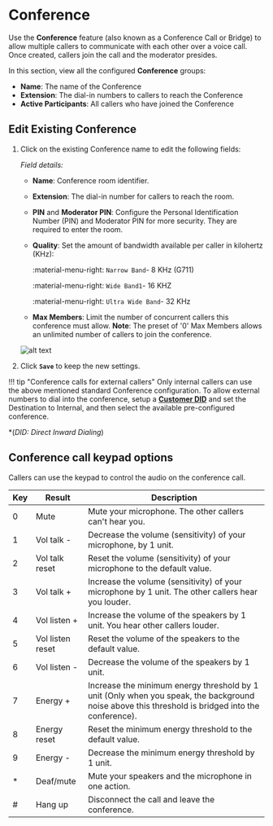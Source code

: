 # Conference
Use the **Conference** feature (also known as a Conference Call or Bridge) to allow multiple callers to communicate with each other over a voice call. Once created, callers join the call and the moderator presides.

In this section, view all the configured **Conference** groups:

+ **Name**: The name of the Conference
+ **Extension**: The dial-in numbers to callers to reach the Conference
+ **Active Participants**: All callers who have joined the Conference

## Edit Existing Conference
1. Click on the existing Conference name to edit the following fields:

   *Field details:*

   * **Name**: Conference room identifier.
   * **Extension**: The dial-in number for callers to reach the room.
   * **PIN** and **Moderator PIN**: Configure the Personal Identification Number (PIN) and Moderator PIN for more security. They are required to enter the room. 
   * **Quality**: Set the amount of bandwidth available per caller in kilohertz (KHz):
    
     :material-menu-right: `Narrow Band`- 8 KHz (G711)
    
     :material-menu-right: `Wide Band1`- 16 KHZ
    
     :material-menu-right: `Ultra Wide Band`- 32 KHz
    
   * **Max Members**: Limit the number of concurrent callers this conference must allow. **Note**: The preset of '0' Max Members allows an unlimited number of callers to join the conference. 

    ![alt text][conference]

2. Click **`Save`** to keep the new settings. 

!!! tip "Conference calls for external callers"
    Only internal callers can use the above mentioned standard Conference configuration. To allow external numbers to dial into the conference, setup a [**Customer DID**](/customer-portal/did/) and set the Destination to Internal, and then select the available pre-configured conference. 

*(*DID: Direct Inward Dialing*)
## Conference call keypad options
Callers can use the keypad to control the audio on the conference call. 

|Key|Result|Description|
|-------|------|------|
|0|Mute|Mute your microphone. The other callers can't hear you.|
|1|Vol talk -|Decrease the volume (sensitivity) of your microphone, by 1 unit.|
|2|Vol talk reset|Reset the volume (sensitivity) of your microphone to the default value.|
|3|Vol talk +|Increase the volume (sensitivity) of your microphone by 1 unit. The other callers hear you louder.|
|4|Vol listen +|Increase the volume of the speakers by 1 unit. You hear other callers louder.|
|5|Vol listen reset|Reset the volume of the speakers to the default value.|
|6|Vol listen -|Decrease the volume of the speakers by 1 unit.|
|7|Energy +|Increase the minimum energy threshold by 1 unit (Only when you speak, the background noise above this threshold is bridged into the conference).|
|8|Energy reset|Reset the minimum energy threshold to the default value.|
|9|Energy -|Decrease the minimum energy threshold by 1 unit.|
|\*|Deaf/mute|Mute your speakers and the microphone in one action.|
|#|Hang up|Disconnect the call and leave the conference.|
 
[conference]: /class5/img/conference.png "Add Conference"
